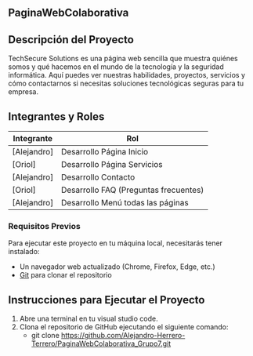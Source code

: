 ## PaginaWebColaborativa
 
## Descripción del Proyecto

TechSecure Solutions es una página web sencilla que muestra quiénes somos y qué hacemos en el mundo de la tecnología y la seguridad informática. Aquí puedes ver nuestras habilidades, proyectos, servicios y cómo contactarnos si necesitas soluciones tecnológicas seguras para tu empresa.

## Integrantes y Roles

| Integrante           | Rol                                      |
|----------------------|------------------------------------------|
| [Alejandro]          | Desarrollo Página Inicio                 |
| [Oriol]              | Desarrollo Página Servicios              |
| [Alejandro]          | Desarrollo Contacto                      |
| [Oriol]              | Desarrollo FAQ (Preguntas frecuentes)    |
| [Alejandro]          | Desarrollo Menú todas las páginas        |

### Requisitos Previos

Para ejecutar este proyecto en tu máquina local, necesitarás tener instalado:

- Un navegador web actualizado (Chrome, Firefox, Edge, etc.)
- [Git](https://git-scm.com/) para clonar el repositorio


## Instrucciones para Ejecutar el Proyecto

1. Abre una terminal en tu visual studio code.
2. Clona el repositorio de GitHub ejecutando el siguiente comando:
    - git clone https://github.com/Alejandro-Herrero-Terrero/PaginaWebColaborativa_Grupo7.git